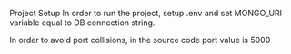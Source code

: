 Project Setup
In order to run the project, setup .env and set MONGO_URI variable equal to DB connection string.

In order to avoid port collisions, in the source code port value is 5000
